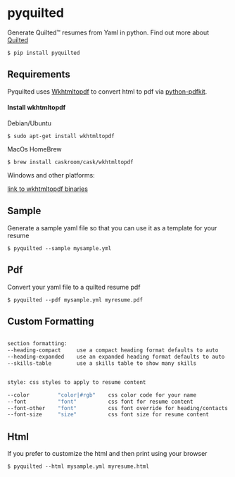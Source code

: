# pyquilted

Generate Quilted™ resumes from Yaml in python. Find out more about [Quilted](https://github.com/cocoroutine/quilted)

`$ pip install pyquilted`




## Requirements

Pyquilted uses [Wkhtmltopdf](https://wkhtmltopdf.org/) to convert html to pdf via [python-pdfkit](https://github.com/JazzCore/python-pdfkit).


#### Install wkhtmltopdf


Debian/Ubuntu

`$ sudo apt-get install wkhtmltopdf`


MacOs HomeBrew

`$ brew install caskroom/cask/wkhtmltopdf`


Windows and other platforms:

[link to wkhtmltopdf binaries](https://wkhtmltopdf.org/downloads.html)




## Sample

Generate a sample yaml file so that you can use it as a template for your resume

`$ pyquilted --sample mysample.yml`




## Pdf

Convert your yaml file to a quilted resume pdf

`$ pyquilted --pdf mysample.yml myresume.pdf`




## Custom Formatting

```bash

section formatting:
--heading-compact     use a compact heading format defaults to auto
--heading-expanded    use an expanded heading format defaults to auto
--skills-table        use a skills table to show many skills


style: css styles to apply to resume content

--color         "color|#rgb"    css color code for your name
--font          "font"          css font for resume content
--font-other    "font"          css font override for heading/contacts
--font-size     "size"          css font size for resume content

```



## Html

If you prefer to customize the html and then print using your browser

`$ pyquilted --html mysample.yml myresume.html`

